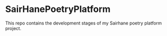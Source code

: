 # SairHanePoetryPlatform

This repo contains the development stages of my Sairhane poetry platform project.
